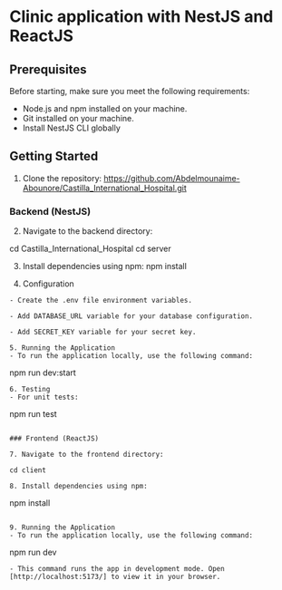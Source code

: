 # Clinic application with NestJS and ReactJS

## Prerequisites

Before starting, make sure you meet the following requirements:

- Node.js and npm installed on your machine.
- Git installed on your machine.
- Install NestJS CLI globally



## Getting Started

1. Clone the repository:
https://github.com/Abdelmounaime-Abounore/Castilla_International_Hospital.git

### Backend (NestJS)

2. Navigate to the backend directory:

cd Castilla_International_Hospital
cd server

3. Install dependencies using npm:
npm install

4. Configuration
  ```
- Create the .env file environment variables.

- Add DATABASE_URL variable for your database configuration.

- Add SECRET_KEY variable for your secret key.

5. Running the Application
- To run the application locally, use the following command:
  ```
  npm run dev:start
  ```
6. Testing
- For unit tests:
  ```
  npm run test
  ```

### Frontend (ReactJS)

7. Navigate to the frontend directory:

cd client

8. Install dependencies using npm:
 ```
 npm install
 ```

9. Running the Application
 - To run the application locally, use the following command:
   ```
   npm run dev
   ```
 - This command runs the app in development mode. Open [http://localhost:5173/] to view it in your browser.
